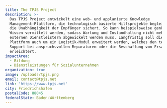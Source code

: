 ```yaml
---
title: The TPJS Project
description: >-
  Das TPJS Project entwickelt eine web- und applanierte Knowledge
  Management-Plattform, die technologisch basierte Hilfsprojekte begleitet und
  die Unabhängigkeit der Empfänger sichert. So kann beispielsweise genügend
  Wissen vermittelt werden, sodass Wartung und Instandhaltung nicht mehr von
  externen Dienstleistern abgewickelt werden muss. Langfristig soll diese
  Plattform auch um ein Logistik-Modul erweitert werden, welches den technische
  Support bei anspruchsvollen Reparaturen oder die Beschaffung von Ersatzteilen
  erleichtert.
impactArea:
  - Bildung
  - Dienstleistungen für Sozialunternehmen
organization: true
image: /uploads/tpjs.png
email: contact@tpjs.net
link: 'https://www.tpjs.net'
city: Friedrichshafen
postalCode: 88045
federalState: Baden-Württemberg
---
```


